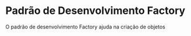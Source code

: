 # Padrão de Desenvolvimento Factory

  O padrão de desenvolvimento Factory ajuda na criação de objetos

